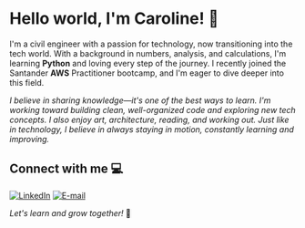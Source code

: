 # **Hello world, I'm Caroline!** 👋

I'm a civil engineer with a passion for technology, now transitioning into the tech world. With a background in numbers, analysis, and calculations, I'm learning **Python** and loving every step of the journey. I recently joined the Santander **AWS** Practitioner bootcamp, and I'm eager to dive deeper into this field.

*I believe in sharing knowledge—it's one of the best ways to learn. I'm working toward building clean, well-organized code and exploring new tech concepts. I also enjoy art, architecture, reading, and working out. Just like in technology, I believe in always staying in motion, constantly learning and improving.*

## Connect with me 💻
[![LinkedIn](https://img.shields.io/badge/LinkedIn-000?style=for-the-badge&logo=LinkedIn)](https://www.linkedin.com/in/caroleferreira/) 
[![E-mail](https://img.shields.io/badge/-Email-000?style=for-the-badge&logo=microsoft-outlook&logoColor)](mailto:carole.ferreira@hotmail.com)

*Let's learn and grow together!* 🚀
